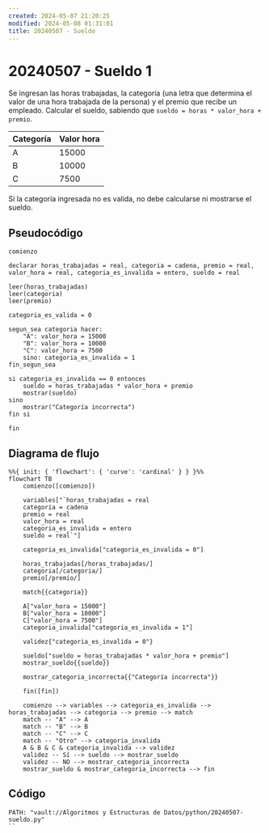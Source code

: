 ```yaml
---
created: 2024-05-07 21:20:25
modified: 2024-05-08 01:31:01
title: 20240507 - Sueldo
---
```


# 20240507 - Sueldo 1

Se ingresan las horas trabajadas, la categoría (una letra que determina el valor de una hora trabajada de la persona) y el premio que recibe un empleado. Calcular el sueldo, sabiendo que `sueldo = horas * valor_hora + premio`.

| Categoría | Valor hora |
| --------- | ---------- |
| A         | 15000      |
| B         | 10000      |
| C         | 7500       |

Si la categoría ingresada no es valida, no debe calcularse ni mostrarse el sueldo.

## Pseudocódigo

```
comienzo

declarar horas_trabajadas = real, categoria = cadena, premio = real, valor_hora = real, categoria_es_invalida = entero, sueldo = real

leer(horas_trabajadas)
leer(categoria)
leer(premio)

categoria_es_valida = 0

segun_sea categoria hacer:
    "A": valor_hora = 15000
    "B": valor_hora = 10000
    "C": valor_hora = 7500
    sino: categoria_es_invalida = 1
fin_segun_sea

si categoria_es_invalida == 0 entonces
    sueldo = horas_trabajadas * valor_hora + premio
    mostrar(sueldo)
sino
    mostrar("Categoría incorrecta")
fin si

fin
```

## Diagrama de flujo

```mermaid
%%{ init: { 'flowchart': { 'curve': 'cardinal' } } }%%
flowchart TB
	comienzo([comienzo])
    
	variables["`horas_trabajadas = real
	categoria = cadena
	premio = real
	valor_hora = real
	categoria_es_invalida = entero
	sueldo = real`"]
    
    categoria_es_invalida["categoria_es_invalida = 0"]
    
	horas_trabajadas[/horas_trabajadas/]
    categoria[/categoria/]
    premio[/premio/]
    
    match{{categoria}}
    
    A["valor_hora = 15000"]
    B["valor_hora = 10000"]
    C["valor_hora = 7500"]
    categoria_invalida["categoria_es_invalida = 1"]
    
    validez{"categoria_es_invalida = 0"}
    
    sueldo["sueldo = horas_trabajadas * valor_hora + premio"]
    mostrar_sueldo{{sueldo}}
    
    mostrar_categoria_incorrecta{{"Categoría incorrecta"}}
    
	fin([fin])
    
	comienzo --> variables --> categoria_es_invalida --> horas_trabajadas --> categoria --> premio --> match
	match -- "A" --> A
	match -- "B" --> B
	match -- "C" --> C
	match -- "Otro" --> categoria_invalida
	A & B & C & categoria_invalida --> validez
	validez -- Sí --> sueldo --> mostrar_sueldo
	validez -- NO --> mostrar_categoria_incorrecta
	mostrar_sueldo & mostrar_categoria_incorrecta --> fin
```

## Código

```embed-python
PATH: "vault://Algoritmos y Estructuras de Datos/python/20240507-sueldo.py"
``